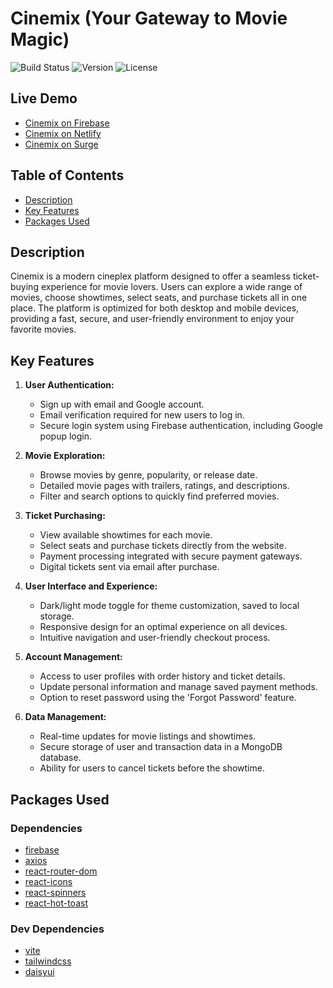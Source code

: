 # Cinemix (Your Gateway to Movie Magic)

![Build Status](https://img.shields.io/badge/build-passing-brightgreen)
![Version](https://img.shields.io/badge/version-1.0.0-blue)
![License](https://img.shields.io/badge/license-MIT-green)

## Live Demo

- [Cinemix on Firebase](https://cinemix-2ceee.web.app)
- [Cinemix on Netlify](https://cinemamix.netlify.app)
- [Cinemix on Surge](https://cinemix.surge.sh)

## Table of Contents

- [Description](#description)
- [Key Features](#key-features)
- [Packages Used](#packages-used)

## Description

Cinemix is a modern cineplex platform designed to offer a seamless ticket-buying experience for movie lovers. Users can explore a wide range of movies, choose showtimes, select seats, and purchase tickets all in one place. The platform is optimized for both desktop and mobile devices, providing a fast, secure, and user-friendly environment to enjoy your favorite movies.

## Key Features

1. **User Authentication:**

   - Sign up with email and Google account.
   - Email verification required for new users to log in.
   - Secure login system using Firebase authentication, including Google popup login.

2. **Movie Exploration:**

   - Browse movies by genre, popularity, or release date.
   - Detailed movie pages with trailers, ratings, and descriptions.
   - Filter and search options to quickly find preferred movies.

3. **Ticket Purchasing:**

   - View available showtimes for each movie.
   - Select seats and purchase tickets directly from the website.
   - Payment processing integrated with secure payment gateways.
   - Digital tickets sent via email after purchase.

4. **User Interface and Experience:**

   - Dark/light mode toggle for theme customization, saved to local storage.
   - Responsive design for an optimal experience on all devices.
   - Intuitive navigation and user-friendly checkout process.

5. **Account Management:**

   - Access to user profiles with order history and ticket details.
   - Update personal information and manage saved payment methods.
   - Option to reset password using the 'Forgot Password' feature.

6. **Data Management:**

   - Real-time updates for movie listings and showtimes.
   - Secure storage of user and transaction data in a MongoDB database.
   - Ability for users to cancel tickets before the showtime.


## Packages Used

### Dependencies

- [firebase](https://www.npmjs.com/package/firebase)
- [axios](https://www.npmjs.com/package/axios)
- [react-router-dom](https://www.npmjs.com/package/react-router-dom)
- [react-icons](https://www.npmjs.com/package/react-icons)
- [react-spinners](https://www.davidhu.io/react-spinners)
- [react-hot-toast](https://www.npmjs.com/package/react-hot-toast)

### Dev Dependencies

- [vite](https://www.npmjs.com/package/vite)
- [tailwindcss](https://tailwindcss.com/docs/guides/vite)
- [daisyui](https://daisyui.com/docs/install)
